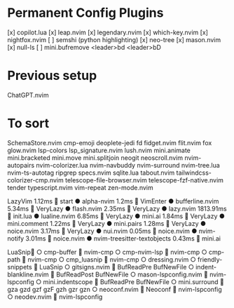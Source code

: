 # Permanent Config Plugins
[x] copilot.lua
[x] leap.nvim
[x] legendary.nvim
[x] which-key.nvim
[x] nightfox.nvim
[ ] semshi (python highlighting)
[x] neo-tree
[x] mason.nvim
[x] null-ls
[ ] mini.bufremove \<leader>bd \<leader>bD
# Previous setup
ChatGPT.nvim 

# To sort


  SchemaStore.nvim 
  cmp-emoji 
  deoplete-jedi 
  fd 
  fidget.nvim 
  flit.nvim 
  fox 
  glow.nvim 
  lsp-colors 
  lsp_signature.nvim 
  lush.nvim 
  mini.animate 
  mini.bracketed 
  mini.move 
  mini.splitjoin 
  neogit 
  neoscroll.nvim 
  nvim-autopairs 
  nvim-colorizer.lua 
  nvim-navbuddy 
  nvim-surround 
  nvim-tree.lua 
  nvim-ts-autotag 
  ripgrep 
  specs.nvim 
  sqlite.lua 
  tabout.nvim 
  tailwindcss-colorizer-cmp.nvim 
  telescope-file-browser.nvim 
  telescope-fzf-native.nvim 
  tender 
  typescript.nvim 
  vim-repeat 
  zen-mode.nvim

LazyVim 1.12ms  start
    ● alpha-nvim 1.2ms  VimEnter
    ● bufferline.nvim 5.34ms  VeryLazy
    ● flash.nvim 2.35ms  VeryLazy
    ● lazy.nvim 1813.91ms   init.lua
    ● lualine.nvim 6.85ms  VeryLazy
    ● mini.ai 1.84ms  VeryLazy
    ● mini.comment 1.22ms  VeryLazy
    ● mini.pairs 1.28ms  VeryLazy
    ● noice.nvim 3.17ms  VeryLazy
    ● nui.nvim 0.05ms   noice.nvim
    ● nvim-notify 3.01ms   noice.nvim
    ● nvim-treesitter-textobjects 0.43ms   mini.ai

LuaSnip
    ○ cmp-buffer   nvim-cmp
    ○ cmp-nvim-lsp   nvim-cmp
    ○ cmp-path   nvim-cmp
    ○ cmp_luasnip   nvim-cmp
    ○ dressing.nvim 
    ○ friendly-snippets   LuaSnip
    ○ gitsigns.nvim  BufReadPre BufNewFile
    ○ indent-blankline.nvim  BufReadPost BufNewFile
    ○ mason-lspconfig.nvim   nvim-lspconfig
    ○ mini.indentscope  BufReadPre BufNewFile
    ○ mini.surround   gza gzd gzf gzF gzh gzr gzn
    ○ neoconf.nvim   Neoconf   nvim-lspconfig
    ○ neodev.nvim   nvim-lspconfig
